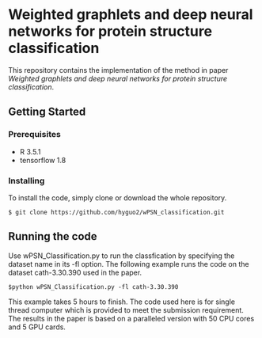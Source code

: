 # Weighted graphlets and deep neural networks for protein structure classification
This repository contains the implementation of the method in paper *Weighted graphlets and deep neural networks for protein structure classification*.

## Getting Started

### Prerequisites
- R 3.5.1
- tensorflow 1.8

### Installing
To install the code, simply clone or download the whole repository.

```
$ git clone https://github.com/hyguo2/wPSN_classification.git
```

## Running the code
Use wPSN_Classification.py to run the classfication by specifying the dataset name in its -fl option. The following example runs the code on the dataset cath-3.30.390 used in the paper.

```
$python wPSN_Classification.py -fl cath-3.30.390
```

This example takes 5 hours to finish. The code used here is for single thread computer which is provided to meet the submission requirement. The results in the paper is based on a paralleled version with 50 CPU cores and 5 GPU cards.
